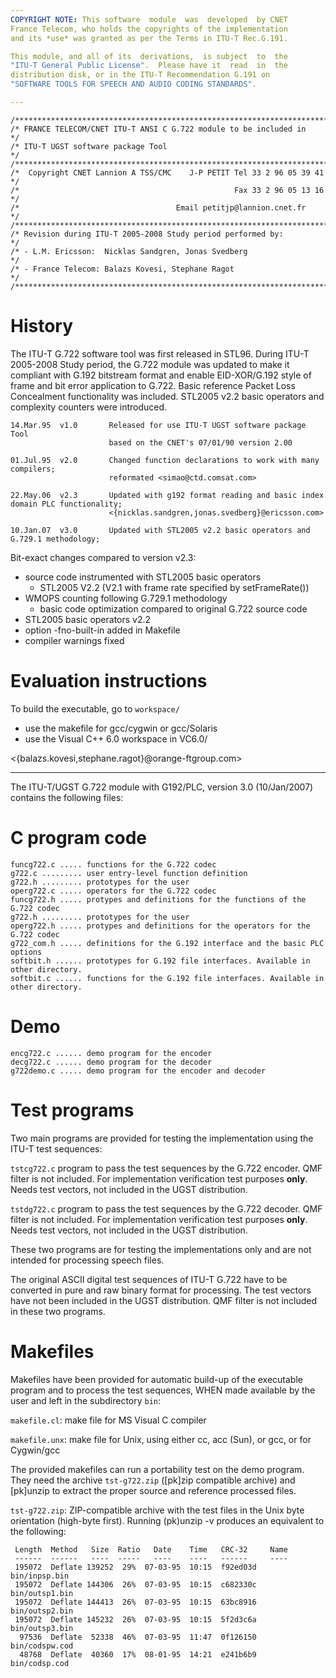 ```yaml
---
COPYRIGHT NOTE: This software  module  was  developed  by CNET
France Telecom, who holds the copyrights of the implementation
and its *use* was granted as per the Terms in ITU-T Rec.G.191.

This module, and all of its  derivations,  is subject  to  the
"ITU-T General Public License".  Please have it  read  in  the
distribution disk, or in the ITU-T Recommendation G.191 on
"SOFTWARE TOOLS FOR SPEECH AND AUDIO CODING STANDARDS".

---
```



    /***************************************************************************/
    /* FRANCE TELECOM/CNET ITU-T ANSI C G.722 module to be included in         */
    /* ITU-T UGST software package Tool                                        */
    /***************************************************************************/
    /*  Copyright CNET Lannion A TSS/CMC    J-P PETIT Tel 33 2 96 05 39 41     */
    /*                                                Fax 33 2 96 05 13 16     */
    /*                                   Email petitjp@lannion.cnet.fr         */
    /***************************************************************************/
    /* Revision during ITU-T 2005-2008 Study period performed by:              */
    /* - L.M. Ericsson:  Nicklas Sandgren, Jonas Svedberg                      */
    /* - France Telecom: Balazs Kovesi, Stephane Ragot                         */
    /***************************************************************************/



# History
The ITU-T G.722 software tool was first released in STL96.
During ITU-T 2005-2008 Study period, the G.722 module was updated to make it
compliant with G.192 bitstream format and enable EID-XOR/G.192 style of frame
and bit error application to G.722. Basic reference Packet Loss Concealment
functionality was included. STL2005 v2.2 basic operators and complexity counters
were introduced.   

    14.Mar.95  v1.0       Released for use ITU-T UGST software package Tool
                          based on the CNET's 07/01/90 version 2.00

    01.Jul.95  v2.0       Changed function declarations to work with many compilers;
                          reformated <simao@ctd.comsat.com>

    22.May.06  v2.3       Updated with g192 format reading and basic index domain PLC functionality;
                          <{nicklas.sandgren,jonas.svedberg}@ericsson.com>

    10.Jan.07  v3.0       Updated with STL2005 v2.2 basic operators and G.729.1 methodology;

Bit-exact changes compared to version v2.3:
 - source code instrumented with STL2005 basic operators
   + STL2005 V2.2 (V2.1 with frame rate specified by setFrameRate())
 - WMOPS counting following G.729.1 methodology
   + basic code optimization compared to original G.722 source code
 - STL2005 basic operators v2.2
 - option -fno-built-in added in Makefile
 - compiler warnings fixed

# Evaluation instructions

To build the executable, go to `workspace/`
- use the makefile for gcc/cygwin or gcc/Solaris
- use the Visual C++ 6.0 workspace in VC6.0/

<{balazs.kovesi,stephane.ragot}@orange-ftgroup.com>

---

The ITU-T/UGST G.722 module with G192/PLC, version 3.0 (10/Jan/2007)
contains the following files:

# C program code

    funcg722.c ..... functions for the G.722 codec
    g722.c ......... user entry-level function definition
    g722.h ......... prototypes for the user
    operg722.c ..... operators for the G.722 codec
    funcg722.h ..... protypes and definitions for the functions of the G.722 codec
    g722.h ......... prototypes for the user
    operg722.h ..... protypes and definitions for the operators for the G.722 codec
    g722_com.h ..... definitions for the G.192 interface and the basic PLC options
    softbit.h ...... prototypes for G.192 file interfaces. Available in other directory.
    softbit.c ...... functions for the G.192 file interfaces. Available in other directory.

# Demo

    encg722.c ...... demo program for the encoder
    decg722.c ...... demo program for the decoder
    g722demo.c ..... demo program for the encoder and decoder

# Test programs

Two main programs are provided for testing the implementation using the ITU-T
test sequences:

`tstcg722.c` program to pass the test sequences by the G.722
         encoder. QMF filter is not included. For implementation
		 verification test purposes **only**. Needs test vectors, not
		 included in the UGST distribution.

`tstdg722.c` program to pass the test sequences by the G.722
         decoder. QMF filter is not included. For implementation
		 verification test purposes **only**. Needs test vectors, not
		 included in the UGST distribution.

These two programs are for testing the implementations only and are not
intended for processing speech files.

The original ASCII digital test sequences of ITU-T G.722 have to be converted
in pure and raw binary format for processing. The test vectors have not been
included in the UGST distribution. QMF filter is not included in these two
programs.

# Makefiles

Makefiles have been provided for automatic build-up of the executable program
and to process the test sequences, WHEN made available by the user and left
in the subdirectory `bin`:

`makefile.cl`: make file for MS Visual C compiler

`makefile.unx`: make file for Unix, using either cc, acc (Sun), or gcc, or for Cygwin/gcc

The provided makefiles can run a portability test on the demo program. They
need the archive `tst-g722.zip` ([pk]zip compatible archive) and [pk]unzip to
extract the proper source and reference processed files.

`tst-g722.zip`: ZIP-compatible archive with the test files in the Unix
                  byte orientation (high-byte first). Running
                  (pk)unzip -v produces an equivalent to the following:

     Length  Method   Size  Ratio   Date    Time   CRC-32     Name
     ------  ------   ----  -----   ----    ----   ------     ----
     195072  Deflate 139252  29%  07-03-95  10:15  f92ed03d   bin/inpsp.bin
     195072  Deflate 144306  26%  07-03-95  10:15  c682330c   bin/outsp1.bin
     195072  Deflate 144413  26%  07-03-95  10:15  63bc8916   bin/outsp2.bin
     195072  Deflate 145232  26%  07-03-95  10:15  5f2d3c6a   bin/outsp3.bin
      97536  Deflate  52338  46%  07-03-95  11:47  0f126150   bin/codspw.cod
      48768  Deflate  40360  17%  08-01-95  14:21  e241b6b9   bin/codsp.cod
